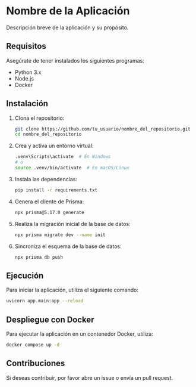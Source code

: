 # Nombre de la Aplicación

Descripción breve de la aplicación y su propósito.

## Requisitos

Asegúrate de tener instalados los siguientes programas:

- Python 3.x
- Node.js
- Docker

## Instalación

1. Clona el repositorio:

   ```bash
   git clone https://github.com/tu_usuario/nombre_del_repositorio.git
   cd nombre_del_repositorio
   ```

2. Crea y activa un entorno virtual:

   ```bash
   .venv\Scripts\activate  # En Windows
   # o
   source .venv/bin/activate  # En macOS/Linux
   ```

3. Instala las dependencias:

   ```bash
   pip install -r requirements.txt
   ```

4. Genera el cliente de Prisma:

   ```bash
   npx prisma@5.17.0 generate
   ```

5. Realiza la migración inicial de la base de datos:

   ```bash
   npx prisma migrate dev --name init
   ```

6. Sincroniza el esquema de la base de datos:
   ```bash
   npx prisma db push
   ```

## Ejecución

Para iniciar la aplicación, utiliza el siguiente comando:

```bash
uvicorn app.main:app --reload
```

## Despliegue con Docker

Para ejecutar la aplicación en un contenedor Docker, utiliza:

```bash
docker compose up -d
```

## Contribuciones

Si deseas contribuir, por favor abre un issue o envía un pull request.

